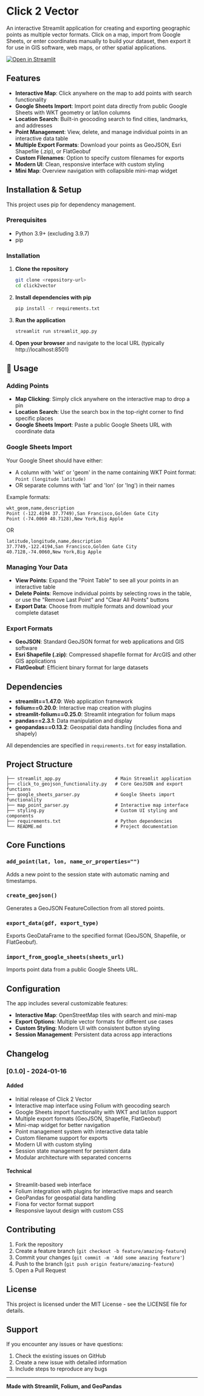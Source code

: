 # Click 2 Vector

An interactive Streamlit application for creating and exporting geographic points as multiple vector formats. Click on a map, import from Google Sheets, or enter coordinates manually to build your dataset, then export it for use in GIS software, web maps, or other spatial applications.

[![Open in Streamlit](https://static.streamlit.io/badges/streamlit_badge_black_white.svg)](https://blank-app-template.streamlit.app/)

## Features

- **Interactive Map**: Click anywhere on the map to add points with search functionality
- **Google Sheets Import**: Import point data directly from public Google Sheets with WKT geometry or lat/lon columns
- **Location Search**: Built-in geocoding search to find cities, landmarks, and addresses
- **Point Management**: View, delete, and manage individual points in an interactive data table
- **Multiple Export Formats**: Download your points as GeoJSON, Esri Shapefile (.zip), or FlatGeobuf
- **Custom Filenames**: Option to specify custom filenames for exports
- **Modern UI**: Clean, responsive interface with custom styling
- **Mini Map**: Overview navigation with collapsible mini-map widget

## Installation & Setup

This project uses pip for dependency management.

### Prerequisites

- Python 3.9+ (excluding 3.9.7)
- pip

### Installation

1. **Clone the repository**
   ```bash
   git clone <repository-url>
   cd click2vector
   ```

2. **Install dependencies with pip**
   ```bash
   pip install -r requirements.txt
   ```

3. **Run the application**
   ```bash
   streamlit run streamlit_app.py
   ```

4. **Open your browser** and navigate to the local URL (typically http://localhost:8501)

## 📖 Usage

### Adding Points
- **Map Clicking**: Simply click anywhere on the interactive map to drop a pin
- **Location Search**: Use the search box in the top-right corner to find specific places
- **Google Sheets Import**: Paste a public Google Sheets URL with coordinate data

### Google Sheets Import
Your Google Sheet should have either:
- A column with 'wkt' or 'geom' in the name containing WKT Point format: `Point (longitude latitude)`
- OR separate columns with 'lat' and 'lon' (or 'lng') in their names

Example formats:
```
wkt_geom,name,description
Point (-122.4194 37.7749),San Francisco,Golden Gate City
Point (-74.0060 40.7128),New York,Big Apple
```

OR

```
latitude,longitude,name,description
37.7749,-122.4194,San Francisco,Golden Gate City
40.7128,-74.0060,New York,Big Apple
```

### Managing Your Data
- **View Points**: Expand the "Point Table" to see all your points in an interactive table
- **Delete Points**: Remove individual points by selecting rows in the table, or use the "Remove Last Point" and "Clear All Points" buttons
- **Export Data**: Choose from multiple formats and download your complete dataset

### Export Formats
- **GeoJSON**: Standard GeoJSON format for web applications and GIS software
- **Esri Shapefile (.zip)**: Compressed shapefile format for ArcGIS and other GIS applications
- **FlatGeobuf**: Efficient binary format for large datasets

## Dependencies

- **streamlit==1.47.0**: Web application framework
- **folium==0.20.0**: Interactive map creation with plugins
- **streamlit-folium==0.25.0**: Streamlit integration for folium maps
- **pandas==2.3.1**: Data manipulation and display
- **geopandas==0.13.2**: Geospatial data handling (includes fiona and shapely)

All dependencies are specified in `requirements.txt` for easy installation.

## Project Structure

```
├── streamlit_app.py                    # Main Streamlit application
├── click_to_geojson_functionality.py   # Core GeoJSON and export functions
├── google_sheets_parser.py             # Google Sheets import functionality
├── map_point_parser.py                 # Interactive map interface
├── styling.py                          # Custom UI styling and components
├── requirements.txt                    # Python dependencies
└── README.md                           # Project documentation
```

## Core Functions

### `add_point(lat, lon, name_or_properties="")`
Adds a new point to the session state with automatic naming and timestamps.

### `create_geojson()`
Generates a GeoJSON FeatureCollection from all stored points.

### `export_data(gdf, export_type)`
Exports GeoDataFrame to the specified format (GeoJSON, Shapefile, or FlatGeobuf).

### `import_from_google_sheets(sheets_url)`
Imports point data from a public Google Sheets URL.

## Configuration

The app includes several customizable features:
- **Interactive Map**: OpenStreetMap tiles with search and mini-map
- **Export Options**: Multiple vector formats for different use cases
- **Custom Styling**: Modern UI with consistent button styling
- **Session Management**: Persistent data across app interactions

## Changelog

### [0.1.0] - 2024-01-16
#### Added
- Initial release of Click 2 Vector
- Interactive map interface using Folium with geocoding search
- Google Sheets import functionality with WKT and lat/lon support
- Multiple export formats (GeoJSON, Shapefile, FlatGeobuf)
- Mini-map widget for better navigation
- Point management system with interactive data table
- Custom filename support for exports
- Modern UI with custom styling
- Session state management for persistent data
- Modular architecture with separated concerns

#### Technical
- Streamlit-based web interface
- Folium integration with plugins for interactive maps and search
- GeoPandas for geospatial data handling
- Fiona for vector format support
- Responsive layout design with custom CSS

## Contributing

1. Fork the repository
2. Create a feature branch (`git checkout -b feature/amazing-feature`)
3. Commit your changes (`git commit -m 'Add some amazing feature'`)
4. Push to the branch (`git push origin feature/amazing-feature`)
5. Open a Pull Request

## License

This project is licensed under the MIT License - see the LICENSE file for details.

## Support

If you encounter any issues or have questions:
1. Check the existing issues on GitHub
2. Create a new issue with detailed information
3. Include steps to reproduce any bugs

---

**Made with Streamlit, Folium, and GeoPandas**